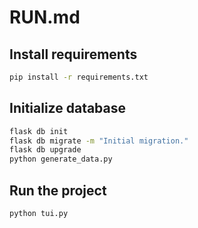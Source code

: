 # RUN.md

## Install requirements

```bash
pip install -r requirements.txt
```

## Initialize database

```bash
flask db init
flask db migrate -m "Initial migration."
flask db upgrade
python generate_data.py
```

## Run the project

```bash
python tui.py
```

